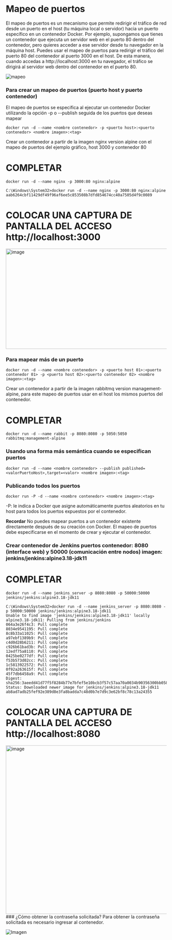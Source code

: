 # Mapeo de puertos
El mapeo de puertos es un mecanismo que permite redirigir el tráfico de red desde un puerto en el host (tu máquina local o servidor) hacia un puerto específico en un contenedor Docker.
Por ejemplo, supongamos que tienes un contenedor que ejecuta un servidor web en el puerto 80 dentro del contenedor, pero quieres acceder a ese servidor desde tu navegador en la máquina host. Puedes usar el mapeo de puertos para redirigir el tráfico del puerto 80 del contenedor al puerto 3000 en el host. De esta manera, cuando accedas a http://localhost:3000 en tu navegador, el tráfico se dirigirá al servidor web dentro del contenedor en el puerto 80.

![mapeo](mapeoPuertos.PNG)

### Para crear un mapeo de puertos (puerto host y puerto contenedor)
El mapeo de puertos se especifica al ejecutar un contenedor Docker utilizando la opción -p o --publish seguida de los puertos que deseas mapear
```
docker run -d --name <nombre contenedor> -p <puerto host>:<puerto contenedor> <nombre imagen>:<tag>

```
Crear un contenedor a partir de la imagen nginx version alpine con el mapeo de puertos del ejemplo gráfico, host 3000 y contenedor 80
# COMPLETAR
```
docker run -d --name nginx -p 3000:80 nginx:alpine
```
```
C:\Windows\System32>docker run -d --name nginx -p 3000:80 nginx:alpine
aab6264cbf11429df49f96af6ee5c853508b7dfd854674cc40a7505d4f9c0089

```
# COLOCAR UNA CAPTURA DE PANTALLA  DEL ACCESO http://localhost:3000
<img width="929" height="313" alt="image" src="https://github.com/user-attachments/assets/1bcfcc5e-39d4-4060-bfee-8baeb5aad0cb" />

### Para mapear más de un puerto

```
docker run -d --name <nombre contenedor> -p <puerto host 01>:<puerto contenedor 01> -p <puerto host 02>:<puerto contenedor 02> <nombre imagen>:<tag>
```

Crear un contenedor a partir de la imagen rabbitmq version management-alpine, para este mapeo de puertos usar en el host los mismos puertos del contenedor.
# COMPLETAR
```
docker run -d --name rabbit -p 8080:8080 -p 5050:5050 rabbitmq:management-alpine
```
### Usando una forma más semántica cuando se especifican puertos

```
docker run -d --name <nombre contenedor> --publish published=<valorPuertoHost>,target=<valor> <nombre imagen>:<tag> 
```
### Publicando todos los puertos
```
docker run -P -d --name <nombre contenedor> <nombre imagen>:<tag> 
```

-P: le indica a Docker que asigne automáticamente puertos aleatorios en tu host para todos los puertos expuestos por el contenedor.

**Recordar**
No puedes mapear puertos a un contenedor existente directamente después de su creación con Docker. El mapeo de puertos debe especificarse en el momento de crear y ejecutar el contenedor.

### Crear contenedor de Jenkins puertos contenedor: 8080 (interface web) y 50000 (comunicación entre nodos) imagen: jenkins/jenkins:alpine3.18-jdk11
# COMPLETAR
```
docker run -d --name jenkins_server -p 8080:8080 -p 50000:50000 jenkins/jenkins:alpine3.18-jdk11
```
```
C:\Windows\System32>docker run -d --name jenkins_server -p 8080:8080 -p 50000:50000 jenkins/jenkins:alpine3.18-jdk11
Unable to find image 'jenkins/jenkins:alpine3.18-jdk11' locally
alpine3.18-jdk11: Pulling from jenkins/jenkins
064a3e26f4c3: Pull complete
8034e9541195: Pull complete
8c8b33a11025: Pull complete
a97ebf1389b9: Pull complete
c4d0d28b6211: Pull complete
c926b61bad3b: Pull complete
12edf75a8110: Pull complete
0425be0277df: Pull complete
f53b573d02cc: Pull complete
1c5813922572: Pull complete
0f92a263615f: Pull complete
45f7db6458a9: Pull complete
Digest: sha256:3aeedd41d77f5f8284b77e7bfef5e10bcb3f57c57aa70a0034b90356300bb058
Status: Downloaded newer image for jenkins/jenkins:alpine3.18-jdk11
ab8ad7adb25fef92e389d8e3fa8badda7c48d0b7e7d9c3e62bf8c78c13a24355
```
# COLOCAR UNA CAPTURA DE PANTALLA  DEL ACCESO http://localhost:8080
<img width="926" height="526" alt="image" src="https://github.com/user-attachments/assets/68337162-1ab2-4902-9f20-a05b5ac25818" />
### ¿Cómo obtener la contraseña solicitada?
Para obtener la contraseña solicitada es necesario ingresar al contenedor.

![Imagen](jenkins.PNG)

